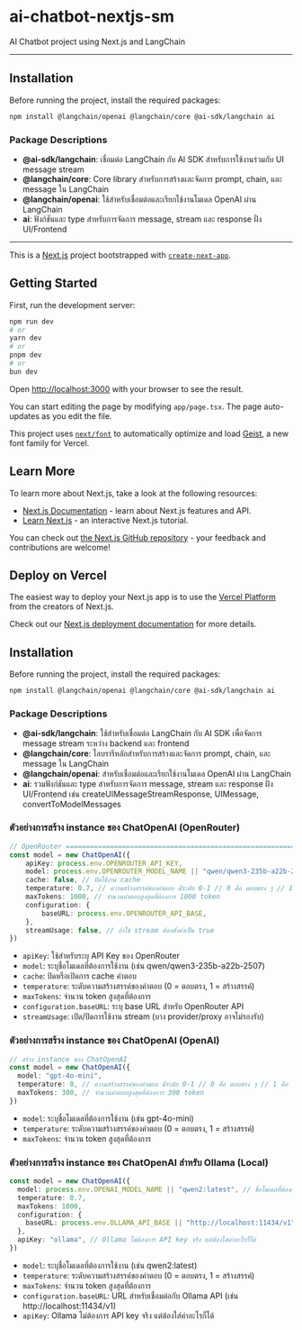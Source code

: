 # ai-chatbot-nextjs-sm
AI Chatbot project using Next.js and LangChain

---

## Installation

Before running the project, install the required packages:

```bash
npm install @langchain/openai @langchain/core @ai-sdk/langchain ai
```

### Package Descriptions
- **@ai-sdk/langchain**: เชื่อมต่อ LangChain กับ AI SDK สำหรับการใช้งานร่วมกับ UI message stream
- **@langchain/core**: Core library สำหรับการสร้างและจัดการ prompt, chain, และ message ใน LangChain
- **@langchain/openai**: ใช้สำหรับเชื่อมต่อและเรียกใช้งานโมเดล OpenAI ผ่าน LangChain
- **ai**: ฟังก์ชันและ type สำหรับการจัดการ message, stream และ response ฝั่ง UI/Frontend

---

This is a [Next.js](https://nextjs.org) project bootstrapped with [`create-next-app`](https://nextjs.org/docs/app/api-reference/cli/create-next-app).

## Getting Started

First, run the development server:

```bash
npm run dev
# or
yarn dev
# or
pnpm dev
# or
bun dev
```

Open [http://localhost:3000](http://localhost:3000) with your browser to see the result.

You can start editing the page by modifying `app/page.tsx`. The page auto-updates as you edit the file.

This project uses [`next/font`](https://nextjs.org/docs/app/building-your-application/optimizing/fonts) to automatically optimize and load [Geist](https://vercel.com/font), a new font family for Vercel.

## Learn More

To learn more about Next.js, take a look at the following resources:

- [Next.js Documentation](https://nextjs.org/docs) - learn about Next.js features and API.
- [Learn Next.js](https://nextjs.org/learn) - an interactive Next.js tutorial.

You can check out [the Next.js GitHub repository](https://github.com/vercel/next.js) - your feedback and contributions are welcome!

## Deploy on Vercel

The easiest way to deploy your Next.js app is to use the [Vercel Platform](https://vercel.com/new?utm_medium=default-template&filter=next.js&utm_source=create-next-app&utm_campaign=create-next-app-readme) from the creators of Next.js.

Check out our [Next.js deployment documentation](https://nextjs.org/docs/app/building-your-application/deploying) for more details.

## Installation

Before running the project, install the required packages:

```bash
npm install @langchain/openai @langchain/core @ai-sdk/langchain ai
```

### Package Descriptions

- **@ai-sdk/langchain**: ใช้สำหรับเชื่อมต่อ LangChain กับ AI SDK เพื่อจัดการ message stream ระหว่าง backend และ frontend
- **@langchain/core**: ไลบรารีหลักสำหรับการสร้างและจัดการ prompt, chain, และ message ใน LangChain
- **@langchain/openai**: สำหรับเชื่อมต่อและเรียกใช้งานโมเดล OpenAI ผ่าน LangChain
- **ai**: รวมฟังก์ชันและ type สำหรับการจัดการ message, stream และ response ฝั่ง UI/Frontend เช่น createUIMessageStreamResponse, UIMessage, convertToModelMessages

### ตัวอย่างการสร้าง instance ของ ChatOpenAI (OpenRouter)

```typescript
// OpenRouter ====================================================================================
const model = new ChatOpenAI({
    apiKey: process.env.OPENROUTER_API_KEY,
    model: process.env.OPENROUTER_MODEL_NAME || "qwen/qwen3-235b-a22b-2507", // ชื่อโมเดลที่ต้องการใช้
    cache: false, // ปิดใช้งาน cache
    temperature: 0.7, // ความสร้างสรรค์ของคำตอบ มีระดับ 0-1 // 0 คือ ตอบตรง ๆ // 1 คือ ตอบแบบสร้างสรรค์
    maxTokens: 1000, // จำนวนคำตอบสูงสุดที่ต้องการ 1000 token
    configuration: {
        baseURL: process.env.OPENROUTER_API_BASE,
    },
    streamUsage: false, // ถ้าใช้ stream ต้องตั้งค่าเป็น true
})
```

- `apiKey`: ใช้สำหรับระบุ API Key ของ OpenRouter
- `model`: ระบุชื่อโมเดลที่ต้องการใช้งาน (เช่น qwen/qwen3-235b-a22b-2507)
- `cache`: ปิดหรือเปิดการ cache คำตอบ
- `temperature`: ระดับความสร้างสรรค์ของคำตอบ (0 = ตอบตรง, 1 = สร้างสรรค์)
- `maxTokens`: จำนวน token สูงสุดที่ต้องการ
- `configuration.baseURL`: ระบุ base URL สำหรับ OpenRouter API
- `streamUsage`: เปิด/ปิดการใช้งาน stream (บาง provider/proxy อาจไม่รองรับ)

### ตัวอย่างการสร้าง instance ของ ChatOpenAI (OpenAI)

```typescript
// สร้าง instance ของ ChatOpenAI
const model = new ChatOpenAI({
  model: "gpt-4o-mini",
  temperature: 0, // ความสร้างสรรค์ของคำตอบ มีระดับ 0-1 // 0 คือ ตอบตรง ๆ // 1 คือ ตอบแบบสร้างสรรค์
  maxTokens: 300, // จำนวนคำตอบสูงสุดที่ต้องการ 300 token
})
```

- `model`: ระบุชื่อโมเดลที่ต้องการใช้งาน (เช่น gpt-4o-mini)
- `temperature`: ระดับความสร้างสรรค์ของคำตอบ (0 = ตอบตรง, 1 = สร้างสรรค์)
- `maxTokens`: จำนวน token สูงสุดที่ต้องการ

### ตัวอย่างการสร้าง instance ของ ChatOpenAI สำหรับ Ollama (Local)

```typescript
const model = new ChatOpenAI({
  model: process.env.OPENAI_MODEL_NAME || "qwen2:latest", // ชื่อโมเดลที่ต้องการใช้
  temperature: 0.7,
  maxTokens: 1000,
  configuration: {
    baseURL: process.env.OLLAMA_API_BASE || "http://localhost:11434/v1", // URL ของ Ollama API
  },
  apiKey: "ollama", // Ollama ไม่ต้องการ API key จริง แต่ต้องใส่ค่าอะไรก็ได้
})
```

- `model`: ระบุชื่อโมเดลที่ต้องการใช้งาน (เช่น qwen2:latest)
- `temperature`: ระดับความสร้างสรรค์ของคำตอบ (0 = ตอบตรง, 1 = สร้างสรรค์)
- `maxTokens`: จำนวน token สูงสุดที่ต้องการ
- `configuration.baseURL`: URL สำหรับเชื่อมต่อกับ Ollama API (เช่น http://localhost:11434/v1)
- `apiKey`: Ollama ไม่ต้องการ API key จริง แต่ต้องใส่ค่าอะไรก็ได้


